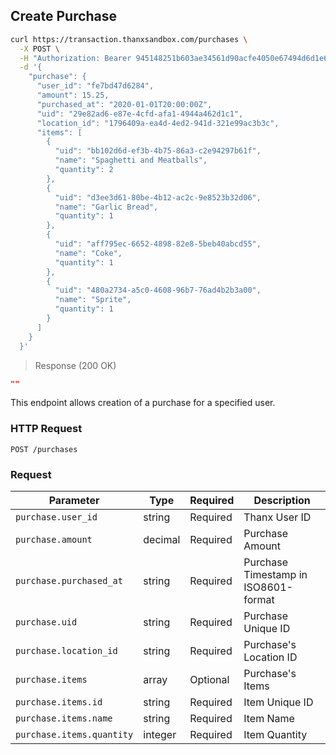 ## Create Purchase

```bash
curl https://transaction.thanxsandbox.com/purchases \
  -X POST \
  -H "Authorization: Bearer 945148251b603ae34561d90acfe4050e67494d6d1e65d4d3d52798407f03c0bd" \
  -d '{
    "purchase": {
      "user_id": "fe7bd47d6284",
      "amount": 15.25,
      "purchased_at": "2020-01-01T20:00:00Z",
      "uid": "29e82ad6-e87e-4cfd-afa1-4944a462d1c1",
      "location_id": "1796409a-ea4d-4ed2-941d-321e99ac3b3c",
      "items": [
        {
          "uid": "bb102d6d-ef3b-4b75-86a3-c2e94297b61f",
          "name": "Spaghetti and Meatballs",
          "quantity": 2
        },
        {
          "uid": "d3ee3d61-80be-4b12-ac2c-9e8523b32d06",
          "name": "Garlic Bread",
          "quantity": 1
        },
        {
          "uid": "aff795ec-6652-4898-82e8-5beb40abcd55",
          "name": "Coke",
          "quantity": 1
        },
        {
          "uid": "480a2734-a5c0-4608-96b7-76ad4b2b3a00",
          "name": "Sprite",
          "quantity": 1
        }
      ]
    }
  }'
```

> Response (200 OK)

```json
""
```

This endpoint allows creation of a purchase for a specified user.

### HTTP Request

`POST /purchases`

### Request

Parameter | Type | Required | Description
--------- | ---- | -------- | -----------
`purchase.user_id` | string | Required | Thanx User ID
`purchase.amount` | decimal | Required | Purchase Amount
`purchase.purchased_at` | string | Required | Purchase Timestamp in ISO8601-format
`purchase.uid` | string | Required | Purchase Unique ID
`purchase.location_id` | string | Required | Purchase's Location ID
`purchase.items` | array | Optional | Purchase's Items
`purchase.items.id` | string | Required | Item Unique ID
`purchase.items.name` | string | Required | Item Name
`purchase.items.quantity` | integer | Required | Item Quantity
